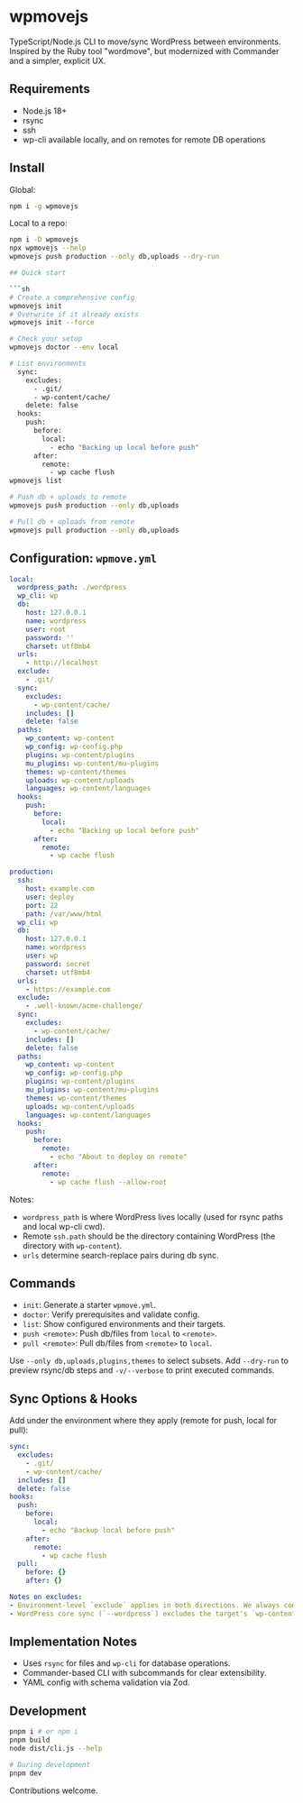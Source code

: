 # wpmovejs

TypeScript/Node.js CLI to move/sync WordPress between environments. Inspired by the Ruby tool "wordmove", but modernized with Commander and a simpler, explicit UX.

## Requirements

- Node.js 18+
- rsync
- ssh
- wp-cli available locally, and on remotes for remote DB operations

## Install

Global:

```sh
npm i -g wpmovejs
```

Local to a repo:

```sh
npm i -D wpmovejs
npx wpmovejs --help
wpmovejs push production --only db,uploads --dry-run

## Quick start

```sh
# Create a comprehensive config
wpmovejs init
# Overwrite if it already exists
wpmovejs init --force

# Check your setup
wpmovejs doctor --env local

# List environments
  sync:
    excludes:
      - .git/
      - wp-content/cache/
    delete: false
  hooks:
    push:
      before:
        local:
          - echo "Backing up local before push"
      after:
        remote:
          - wp cache flush
wpmovejs list

# Push db + uploads to remote
wpmovejs push production --only db,uploads

# Pull db + uploads from remote
wpmovejs pull production --only db,uploads
```

## Configuration: `wpmove.yml`

```yaml
local:
  wordpress_path: ./wordpress
  wp_cli: wp
  db:
    host: 127.0.0.1
    name: wordpress
    user: root
    password: ''
    charset: utf8mb4
  urls:
    - http://localhost
  exclude:
    - .git/
  sync:
    excludes:
      - wp-content/cache/
    includes: []
    delete: false
  paths:
    wp_content: wp-content
    wp_config: wp-config.php
    plugins: wp-content/plugins
    mu_plugins: wp-content/mu-plugins
    themes: wp-content/themes
    uploads: wp-content/uploads
    languages: wp-content/languages
  hooks:
    push:
      before:
        local:
          - echo "Backing up local before push"
      after:
        remote:
          - wp cache flush

production:
  ssh:
    host: example.com
    user: deploy
    port: 22
    path: /var/www/html
  wp_cli: wp
  db:
    host: 127.0.0.1
    name: wordpress
    user: wp
    password: secret
    charset: utf8mb4
  urls:
    - https://example.com
  exclude:
    - .well-known/acme-challenge/
  sync:
    excludes:
      - wp-content/cache/
    includes: []
    delete: false
  paths:
    wp_content: wp-content
    wp_config: wp-config.php
    plugins: wp-content/plugins
    mu_plugins: wp-content/mu-plugins
    themes: wp-content/themes
    uploads: wp-content/uploads
    languages: wp-content/languages
  hooks:
    push:
      before:
        remote:
          - echo "About to deploy on remote"
      after:
        remote:
          - wp cache flush --allow-root
```

Notes:
- `wordpress_path` is where WordPress lives locally (used for rsync paths and local wp-cli cwd).
- Remote `ssh.path` should be the directory containing WordPress (the directory with `wp-content`).
- `urls` determine search-replace pairs during db sync.

## Commands

- `init`: Generate a starter `wpmove.yml`.
- `doctor`: Verify prerequisites and validate config.
- `list`: Show configured environments and their targets.
- `push <remote>`: Push db/files from `local` to `<remote>`.
- `pull <remote>`: Pull db/files from `<remote>` to `local`.

Use `--only db,uploads,plugins,themes` to select subsets. Add `--dry-run` to preview rsync/db steps and `-v/--verbose` to print executed commands.

## Sync Options & Hooks

Add under the environment where they apply (remote for push, local for pull):

```yaml
sync:
  excludes:
    - .git/
    - wp-content/cache/
  includes: []
  delete: false
hooks:
  push:
    before:
      local:
        - echo "Backup local before push"
    after:
      remote:
        - wp cache flush
  pull:
    before: {}
    after: {}

Notes on excludes:
- Environment-level `exclude` applies in both directions. We always combine `local.exclude ∪ remote.exclude`.
- WordPress core sync (`--wordpress`) excludes the target's `wp-content/*` by default and also `wp-config.php` to avoid overwriting sensitive local settings.
```

## Implementation Notes

- Uses `rsync` for files and `wp-cli` for database operations.
- Commander-based CLI with subcommands for clear extensibility.
- YAML config with schema validation via Zod.

## Development

```sh
pnpm i # or npm i
pnpm build
node dist/cli.js --help
```

```sh
# During development
pnpm dev
```

Contributions welcome.